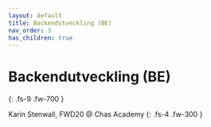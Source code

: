 ```yaml
---
layout: default
title: Backendutveckling (BE)
nav_order: 3
has_children: true
---
```


# Backendutveckling (BE)
{: .fs-9 .fw-700 }

Karin Stenwall, FWD20 @ Chas Academy
{: .fs-4 .fw-300 }


